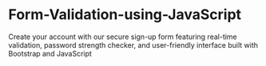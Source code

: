 # Form-Validation-using-JavaScript
Create your account with our secure sign-up form featuring real-time validation, password strength checker, and user-friendly interface built with Bootstrap and JavaScript
